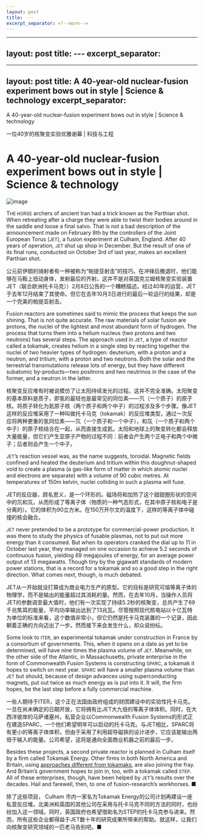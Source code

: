 ```yaml
---
layout: post
title: ---
excerpt_separator: <!--more-->
---
```



<!--more-->

---
layout: post
title: ---
excerpt_separator: <!--more-->
---


<!--more-->

---
layout: post
title: A 40-year-old nuclear-fusion experiment bows out in style | Science & technology
excerpt_separator: <!--more-->
---


<!--more-->

A 40-year-old nuclear-fusion experiment bows out in style | Science & technology

一位40岁的核聚变实验优雅谢幕 | 科技与工程


# A 40-year-old nuclear-fusion experiment bows out in style | Science & technology

![image](https://images.weserv.nl/?url=www.economist.com/img/b/1280/720/90/media-assets/image/20240210_STP504.jpg)

<div></div><p><span>T</span><small>HE HORSE</small> archers of ancient Iran had a trick known as the Parthian shot. When retreating after a charge they were able to twist their bodies around in the saddle and loose a final salvo. That is not a bad description of the announcement made on February 8th by the controllers of the Joint European Torus (<small>JET</small>), a fusion experiment at Culham, England. After 40 years of operation, <small>JET </small>shut up shop in December. But the result of one of its final runs, conducted on October 3rd of last year, makes an excellent Parthian shot.</p>

公元前伊朗的骑射者有一种被称为“帕提亚射击”的技巧。在冲锋后撤退时，他们能够在马鞍上扭动身体，发射最后的齐射。这并不是对英国克兰姆核聚变实验装置JET（联合欧洲托卡马克））2月8日公告的一个糟糕描述。经过40年的运营，JET于去年12月结束了其使命。但它在去年10月3日进行的最后一轮运行的结果，却是一个完美的帕提亚射击。


<p>Fusion reactors are sometimes said to mimic the process that keeps the sun shining. That is not quite accurate. The raw materials of solar fusion are protons, the nuclei of the lightest and most abundant form of hydrogen. The process that turns them into a helium nucleus (two protons and two neutrons) has several steps. The approach used in <small>JET</small>, a type of reactor called a tokamak, creates helium in a single step by reacting together the nuclei of two heavier types of hydrogen: deuterium, with a proton and a neutron, and tritium, with a proton and two neutrons. Both the solar and the terrestrial transmutations release lots of energy, but they have different subatomic by-products—two positrons and two neutrinos in the case of the former, and a neutron in the latter.</p>

核聚变反应堆有时被说模仿了让太阳持续发光的过程。这并不完全准确。太阳聚变的基本原料是质子，即氢的最轻也是最常见的同位素——氕（一个质子）的原子核。将质子转化为氦原子核（两个质子和两个中子）的过程涉及多个步骤。像JET这样的反应堆采用了一种叫做托卡马克（tokamak）的反应堆类型，通过一次反应将两种更重的氢同位素——氘（一个质子和一个中子），和氚（一个质子和两个中子）的原子核结合在一起，从而直接生成氦。太阳和地球上的聚变转化都会释放大量能量，但它们产生亚原子产物的过程不同：前者会产生两个正电子和两个中微子；后者则会产生一个中子。






<div><div><div id="econ-1"></div></div></div><p><small>JET</small>’s reaction vessel was, as the name suggests, toroidal. Magnetic fields confined and heated the deuterium and tritium within this doughnut-shaped void to create a plasma (a gas-like form of matter in which atomic nuclei and electrons are separate) with a volume of 90 cubic metres. At temperatures of 150m kelvin, nuclei colliding in such a plasma will fuse.</p>

JET的反应器，顾名思义，是一个环形的。磁场将和加热了这个甜甜圈形状的空间中的氘和氚，从而形成了等离子体（物质的一种气态形式，在其中原子核和电子是分离的）。它的体积为90立方米。在150万开尔文的温度下，这样的等离子体中碰撞的核会融合。


<p><small>JET</small> never pretended to be a prototype for commercial-power production. It was there to study the physics of fusable plasmas, not to put out more energy than it consumed. But when its operators cranked the dial up to 11 in October last year, they managed on one occasion to achieve 5.2 seconds of continuous fusion, yielding 69 megajoules of energy, for an average power output of 13 megawatts. Though tiny by the gigawatt standards of modern power stations, that is a record for a tokamak and so a good step in the right direction. What comes next, though, is much debated.</p>

JET从一开始就没打算成为商业电力生产的原型。它的目标是研究可熔等离子体的物理学，而不是输出的能量超过其消耗的量。然而，在去年10月，当操作人员将JET的参数调至最大值时，他们有一次实现了持续5.2秒的核聚变，总共产生了69千兆焦耳的能量，平均功率输出达到了13兆瓦。尽管按照现代核电站以十亿瓦特为单位的标准来看，这个数值非常小，但它仍然是托卡马克装置的一个记录，因此朝着正确的方向迈出了一步。然而接下来会发生什么，却众说纷纭。


<p>Some look to <small>ITER</small>, an experimental tokamak under construction in France by a consortium of governments. This, when it opens on a date as yet to be determined, will have nine times the plasma volume of <small>JET</small>. Meanwhile, on the other side of the Atlantic, in Massachusetts, private enterprise in the form of Commonwealth Fusion Systems is constructing <small>SPARC</small>, a tokamak it hopes to switch on next year. <small>SPARC </small>will have a smaller plasma volume than <small>JET</small> but should, because of design advances using superconducting magnets, put out twice as much energy as is put into it. It will, the firm hopes, be the last step before a fully commercial machine.</p>

一些人期待于ITER，这个正在法国由政府组成的财团建设中的实验性托卡马克。一旦在尚未确定的日期开放，它将拥有比JET大九倍的等离子体体积。同时，在大西洋彼岸的马萨诸塞州，私营企业以Commonwealth Fusion Systems的形式正在建造SPARC，一个他们希望明年可以启动的托卡马克。与JET相比，SPARC将有更小的等离子体体积，但由于采用了利用超导磁铁的设计进步，它应该能输出两倍于输入的能量。公司希望，这将是通向全面商业机器之前的最后一步。


<p>Besides these projects, a second private reactor is planned in Culham itself by a firm called Tokamak Energy. Other firms in both North America and Britain, using <a href="https://www.economist.com/science-and-technology/2023/03/22/fusion-power-is-coming-back-into-fashion">approaches different from tokamaks</a>, are also joining the fray. And Britain’s government hopes to join in, too, with a tokamak called <small>STEP</small>. All of these enterprises, though, have been helped by <small>JET</small>’s results over the decades. Hail and farewell, then, to one of fusion-research’s workhorses. <span>■</span></p>

除了这些项目， Culham 市内一家名为Tokamak Energy的公司计划再建设一座私营反应堆。北美洲和英国的其他公司在采用与托卡马克不同的方法的同时，也纷纷加入这一领域。同时，英国政府也希望借助名为STEP的托卡马克参与进来。然而，所有这些企业都得益于JET数十年的研究成果所带来的帮助。就这样，让我们向核聚变研究领域的一匹老马告别吧。■
